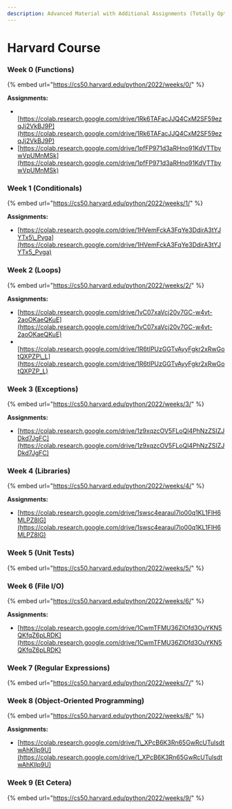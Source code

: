 ```yaml
---
description: Advanced Material with Additional Assignments (Totally Optional)
---
```


# Harvard Course

### Week 0 (Functions)

{% embed url="https://cs50.harvard.edu/python/2022/weeks/0/" %}

**Assignments:**

* ​[https://colab.research.google.com/drive/1Rk6TAFacJJQ4CxM2SF59ezqJj2VkBJ9P](https://colab.research.google.com/drive/1Rk6TAFacJJQ4CxM2SF59ezqJj2VkBJ9P)​
* [https://colab.research.google.com/drive/1pfFP971d3aRHno91KdVTTbywVpUMnMSk](https://colab.research.google.com/drive/1pfFP971d3aRHno91KdVTTbywVpUMnMSk)

### Week 1 (Conditionals)

{% embed url="https://cs50.harvard.edu/python/2022/weeks/1/" %}

**Assignments:**

* [https://colab.research.google.com/drive/1HVemFckA3FqYe3DdirA3tYJYTx5\_Pvga](https://colab.research.google.com/drive/1HVemFckA3FqYe3DdirA3tYJYTx5_Pvga)

### Week 2 (Loops)

{% embed url="https://cs50.harvard.edu/python/2022/weeks/2/" %}

**Assignments:**

* ​[https://colab.research.google.com/drive/1vC07xaVcj20v7GC-w4vt-2aoOKaeQKuE](https://colab.research.google.com/drive/1vC07xaVcj20v7GC-w4vt-2aoOKaeQKuE)
* ​[https://colab.research.google.com/drive/1R6tIPUzGGTvAyyFgkr2xRwGotQXPZP\_L](https://colab.research.google.com/drive/1R6tIPUzGGTvAyyFgkr2xRwGotQXPZP_L)

### Week 3 (Exceptions)

{% embed url="https://cs50.harvard.edu/python/2022/weeks/3/" %}

**Assignments:**

* [https://colab.research.google.com/drive/1z9xqzcOV5FLoQl4PhNzZSIZJDkd7JgFC](https://colab.research.google.com/drive/1z9xqzcOV5FLoQl4PhNzZSIZJDkd7JgFC)

### Week 4 (Libraries)

{% embed url="https://cs50.harvard.edu/python/2022/weeks/4/" %}

**Assignments:**

* [https://colab.research.google.com/drive/1swsc4earaul7lo00q1KL1FlH6MLPZ8lG](https://colab.research.google.com/drive/1swsc4earaul7lo00q1KL1FlH6MLPZ8lG)

### Week 5 (Unit Tests)

{% embed url="https://cs50.harvard.edu/python/2022/weeks/5/" %}

### Week 6 (File I/O)

{% embed url="https://cs50.harvard.edu/python/2022/weeks/6/" %}

**Assignments:**

* [https://colab.research.google.com/drive/1CwmTFMU36ZlOfd3OuYKN5QKfqZ6pLRDK](https://colab.research.google.com/drive/1CwmTFMU36ZlOfd3OuYKN5QKfqZ6pLRDK)

### Week 7 (Regular Expressions)

{% embed url="https://cs50.harvard.edu/python/2022/weeks/7/" %}

### Week 8 (Object-Oriented Programming)

{% embed url="https://cs50.harvard.edu/python/2022/weeks/8/" %}

**Assignments:**

* [https://colab.research.google.com/drive/1\_XPcB6K3Rn65GwRcUTulsdtwAhKIlp9U](https://colab.research.google.com/drive/1_XPcB6K3Rn65GwRcUTulsdtwAhKIlp9U)

### Week 9 (Et Cetera)

{% embed url="https://cs50.harvard.edu/python/2022/weeks/9/" %}
